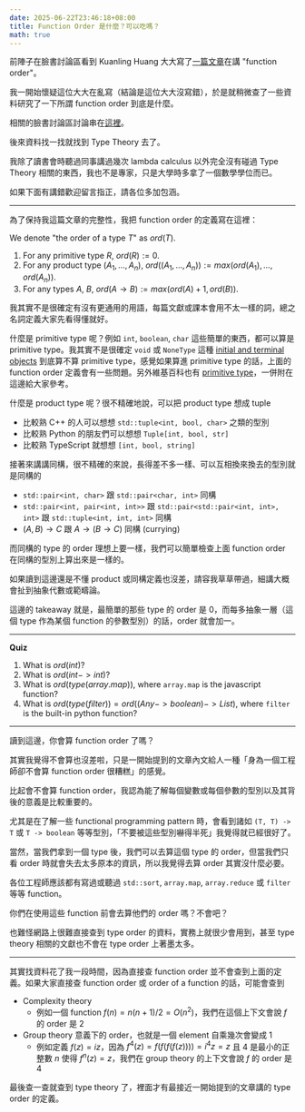 ```yaml
---
date: 2025-06-22T23:46:18+08:00
title: Function Order 是什麼？可以吃嗎？
math: true
---
```


前陣子在臉書討論區看到 Kuanling Huang 大大寫了[一篇文章](https://hackmd.io/@caasih/function-order)在講 "function order"。

我一開始懷疑這位大大在亂寫（結論是這位大大沒寫錯），於是就稍微查了一些資料研究了一下所謂 function order 到底是什麼。

相關的臉書討論區討論串在[這裡](https://www.facebook.com/groups/521085554595481/?multi_permalinks=9815821941788416&hoisted_section_header_type=recently_seen)。

後來資料找一找就找到 Type Theory 去了。

我除了讀書會時聽過同事講過幾次 lambda calculus 以外完全沒有碰過 Type Theory 相關的東西，我也不是專家，只是大學時多拿了一個數學學位而已。

如果下面有講錯歡迎留言指正，請各位多加包涵。

---

為了保持我這篇文章的完整性，我把 function order 的定義寫在這裡：

We denote "the order of a type $T$" as $ord(T)$.
1. For any primitive type $R$, $ord(R) := 0$.
2. For any product type $(A_1, ..., A_n)$, $ord((A_1, ..., A_n)) := max(ord(A_1), ..., ord(A_n))$.
3. For any types $A$, $B$, $ord(A \to B) := max(ord(A) + 1, ord(B))$.

我其實不是很確定有沒有更通用的用語，每篇文獻或課本會用不太一樣的詞，總之名詞定義大家先看得懂就好。

什麼是 primitive type 呢？例如 `int`, `boolean`, `char` 這些簡單的東西，都可以算是 primitive type。我其實不是很確定 `void` 或 `NoneType` 這種 [initial and terminal objects](https://en.wikipedia.org/wiki/Initial_and_terminal_objects) 到底算不算 primitive type，感覺如果算進 primitive type 的話，上面的 function order 定義會有一些問題。另外維基百科也有 [primitive type](https://en.wikipedia.org/wiki/Primitive_data_type)，一併附在這邊給大家參考。

什麼是 product type 呢？很不精確地說，可以把 product type 想成 tuple

- 比較熟 C++ 的人可以想想 `std::tuple<int, bool, char>` 之類的型別
- 比較熟 Python 的朋友們可以想想 `Tuple[int, bool, str]`
- 比較熟 TypeScript 就想想 `[int, bool, string]`

接著來講講同構，很不精確的來說，長得差不多一樣、可以互相換來換去的型別就是同構的

- `std::pair<int, char>` 跟 `std::pair<char, int>` 同構
- `std::pair<int, pair<int, int>>` 跟 `std::pair<std::pair<int, int>, int>` 跟 `std::tuple<int, int, int>` 同構
- $(A, B) \to C$ 跟 $A \to (B \to C)$ 同構 (currying)

而同構的 type 的 order 理想上要一樣，我們可以簡單檢查上面 function order 在同構的型別上算出來是一樣的。

如果讀到這邊還是不懂 product 或同構定義也沒差，請容我草草帶過，細講大概會扯到抽象代數或範疇論。

這邊的 takeaway 就是，最簡單的那些 type 的 order 是 0，而每多抽象一層（這個 type 作為某個 function 的參數型別）的話，order 就會加一。

---

**Quiz**

1. What is $ord(int)$?
2. What is $ord(int -> int)$?
3. What is $ord(type(array.map))$, where `array.map` is the javascript function?
4. What is $ord(type(filter)) = ord((Any -> boolean) -> List)$, where `filter` is the built-in python function?

---

讀到這邊，你會算 function order 了嗎？

其實我覺得不會算也沒差啦，只是一開始提到的文章內文給人一種「身為一個工程師卻不會算 function order 很糟糕」的感覺。

比起會不會算 function order，我認為能了解每個變數或每個參數的型別以及其背後的意義是比較重要的。

尤其是在了解一些 functional programming pattern 時，會看到諸如 `(T, T) -> T` 或 `T -> boolean` 等等型別，「不要被這些型別嚇得半死」我覺得就已經很好了。

當然，當我們拿到一個 type 後，我們可以去算這個 type 的 order，但當我們只看 order 時就會失去太多原本的資訊，所以我覺得去算 order 其實沒什麼必要。

各位工程師應該都有寫過或聽過 `std::sort`, `array.map`, `array.reduce` 或 `filter` 等等 function。

你們在使用這些 function 前會去算他們的 order 嗎？不會吧？

也難怪網路上很難直接查到 type order 的資料，實務上就很少會用到，甚至 type theory 相關的文獻也不會在 type order 上著墨太多。

---

其實找資料花了我一段時間，因為直接查 function order 並不會查到上面的定義。如果大家直接查 function order 或 order of a function 的話，可能會查到

- Complexity theory
  - 例如一個 function $f(n) = n(n + 1) / 2 = O(n^2)$，我們在這個上下文會說 $f$ 的 order 是 2
- Group theory 意義下的 order，也就是一個 element 自乘幾次會變成 1
  - 例如定義 $f(z) = iz$，因為 $f^4(z) = f(f(f(f(z)))) = i^4 z = z$ 且 4 是最小的正整數 $n$ 使得 $f^n(z) = z$，我們在 group theory 的上下文會說 $f$ 的 order 是 4

最後查一查就查到 type theory 了，裡面才有最接近一開始提到的文章講的 type order 的定義。
